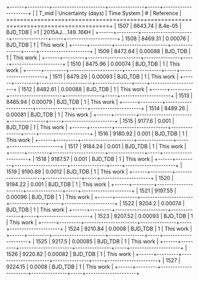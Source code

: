 +------+---------+----------------------+---------------+-----+---------------------+
|      |   T_mid |   Uncertainty (days) | Time System   | #   | Reference           |
+======+=========+======================+===============+=====+=====================+
| 1507 | 6643.74 |              8.4e-05 | BJD_TDB       | >1  | 2015AJ....149..166H |
+------+---------+----------------------+---------------+-----+---------------------+
| 1508 | 8469.31 |              0.00076 | BJD_TDB       | 1   | This work           |
+------+---------+----------------------+---------------+-----+---------------------+
| 1509 | 8472.64 |              0.00088 | BJD_TDB       | 1   | This work           |
+------+---------+----------------------+---------------+-----+---------------------+
| 1510 | 8475.96 |              0.00074 | BJD_TDB       | 1   | This work           |
+------+---------+----------------------+---------------+-----+---------------------+
| 1511 | 8479.29 |              0.00093 | BJD_TDB       | 1   | This work           |
+------+---------+----------------------+---------------+-----+---------------------+
| 1512 | 8482.61 |              0.00088 | BJD_TDB       | 1   | This work           |
+------+---------+----------------------+---------------+-----+---------------------+
| 1513 | 8485.94 |              0.00079 | BJD_TDB       | 1   | This work           |
+------+---------+----------------------+---------------+-----+---------------------+
| 1514 | 8489.26 |              0.00081 | BJD_TDB       | 1   | This work           |
+------+---------+----------------------+---------------+-----+---------------------+
| 1515 | 9177.6  |              0.001   | BJD_TDB       | 1   | This work           |
+------+---------+----------------------+---------------+-----+---------------------+
| 1516 | 9180.92 |              0.001   | BJD_TDB       | 1   | This work           |
+------+---------+----------------------+---------------+-----+---------------------+
| 1517 | 9184.24 |              0.001   | BJD_TDB       | 1   | This work           |
+------+---------+----------------------+---------------+-----+---------------------+
| 1518 | 9187.57 |              0.001   | BJD_TDB       | 1   | This work           |
+------+---------+----------------------+---------------+-----+---------------------+
| 1519 | 9190.89 |              0.0012  | BJD_TDB       | 1   | This work           |
+------+---------+----------------------+---------------+-----+---------------------+
| 1520 | 9194.22 |              0.001   | BJD_TDB       | 1   | This work           |
+------+---------+----------------------+---------------+-----+---------------------+
| 1521 | 9197.55 |              0.00096 | BJD_TDB       | 1   | This work           |
+------+---------+----------------------+---------------+-----+---------------------+
| 1522 | 9204.2  |              0.00074 | BJD_TDB       | 1   | This work           |
+------+---------+----------------------+---------------+-----+---------------------+
| 1523 | 9207.52 |              0.00093 | BJD_TDB       | 1   | This work           |
+------+---------+----------------------+---------------+-----+---------------------+
| 1524 | 9210.84 |              0.0008  | BJD_TDB       | 1   | This work           |
+------+---------+----------------------+---------------+-----+---------------------+
| 1525 | 9217.5  |              0.00085 | BJD_TDB       | 1   | This work           |
+------+---------+----------------------+---------------+-----+---------------------+
| 1526 | 9220.82 |              0.00082 | BJD_TDB       | 1   | This work           |
+------+---------+----------------------+---------------+-----+---------------------+
| 1527 | 9224.15 |              0.0008  | BJD_TDB       | 1   | This work           |
+------+---------+----------------------+---------------+-----+---------------------+